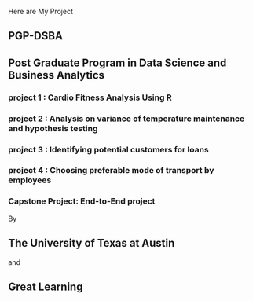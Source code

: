 Here are My Project 
## PGP-DSBA
## Post Graduate Program in Data Science and Business Analytics

### project 1 : Cardio Fitness Analysis Using R
### project 2 : Analysis on variance of temperature maintenance and hypothesis testing
### project 3 : Identifying potential customers for loans
### project 4 : Choosing preferable mode of transport by employees
### Capstone Project: End-to-End project

By 
## The University of Texas at Austin 
and 
## Great Learning

